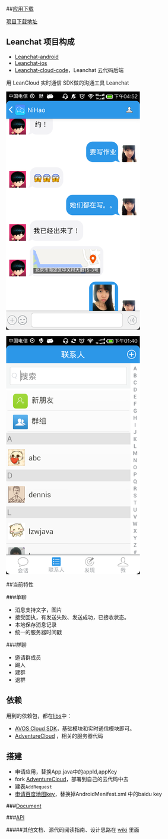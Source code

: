 ##[应用下载](http://fir.im/leanchat)

[项目下载地址](https://download.leancloud.cn/demo/)

## Leanchat 项目构成
* [Leanchat-android](https://github.com/leancloud/leanchat)
* [Leanchat-ios](https://github.com/leancloud/leanchat-ios)
* [Leanchat-cloud-code](https://github.com/leancloud/leanchat-cloudcode)，Leanchat 云代码后端

用 LeanCloud 实时通信 SDK做的沟通工具  Leanchat

![img](./screenshot/im361.png)

![img](./screenshot/im362.png)


##当前特性

###单聊
* 消息支持文字，图片
* 接受回执，有发送失败、发送成功，已接收状态。
* 本地保存消息记录
* 统一的服务器时间戳


###群聊
* 邀请群成员
* 踢人
* 建群
* 退群

## 依赖

用到的依赖包，都在[libs](https://github.com/avoscloud/Adventure/tree/master/libs)中：

* [AVOS Cloud SDK](https://cn.avoscloud.com/docs/sdk_down.html)，基础模块和实时通信模块即可。
* [AdventureCloud](https://github.com/avoscloud/AdventureCloud) ，相关的服务器代码

## 搭建
*  申请应用，替换App.java中的appId,appKey
*  fork [AdventureCloud](https://github.com/avoscloud/AdventureCloud)，部署到自己的云代码中去
*  建表`AddRequest`
*  [申请百度地图key](http://developer.baidu.com/map)，替换掉AndroidMenifest.xml 中的baidu key


###[Document](http://leancloud.cn/docs/realtime.html)

###[API](http://leancloud.cn/docs/api/android/doc/index.html)

#####其他文档、源代码阅读指南、设计思路在 [wiki](https://github.com/leancloud/leanchat-android/wiki) 里面
